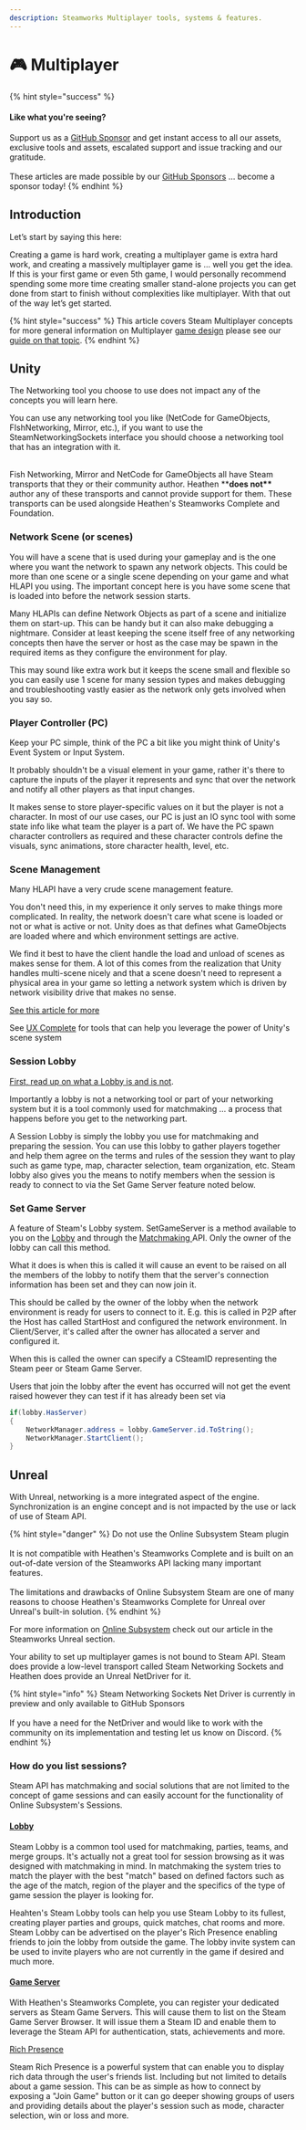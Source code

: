 ```yaml
---
description: Steamworks Multiplayer tools, systems & features.
---
```


# 🎮 Multiplayer

{% hint style="success" %}
#### Like what you're seeing?

Support us as a [GitHub Sponsor](../../../../become-a-sponsor/) and get instant access to all our assets, exclusive tools and assets, escalated support and issue tracking and our gratitude.\
\
These articles are made possible by our [GitHub Sponsors](../../../../become-a-sponsor/) ... become a sponsor today!
{% endhint %}

## Introduction

Let’s start by saying this here:

Creating a game is hard work, creating a multiplayer game is extra hard work, and creating a massively multiplayer game is … well you get the idea. If this is your first game or even 5th game, I would personally recommend spending some more time creating smaller stand-alone projects you can get done from start to finish without complexities like multiplayer. With that out of the way let’s get started.

{% hint style="success" %}
This article covers Steam Multiplayer concepts for more general information on Multiplayer [game design](../../../design/) please see our [guide on that topic](../../../design/multiplayer/).&#x20;
{% endhint %}

## Unity&#x20;

The Networking tool you choose to use does not impact any of the concepts you will learn here.&#x20;

You can use any networking tool you like (NetCode for GameObjects, FIshNetworking, Mirror, etc.), if you want to use the SteamNetworkingSockets interface you should choose a networking tool that has an integration with it.

\
Fish Networking, Mirror and NetCode for GameObjects all have Steam transports that they or their community author. Heathen \*\***does not\*\*** author any of these transports and cannot provide support for them. These transports can be used alongside Heathen's Steamworks Complete and Foundation.

### Network Scene (or scenes)

You will have a scene that is used during your gameplay and is the one where you want the network to spawn any network objects. This could be more than one scene or a single scene depending on your game and what HLAPI you using. The important concept here is you have some scene that is loaded into before the network session starts.

Many HLAPIs can define Network Objects as part of a scene and initialize them on start-up. This can be handy but it can also make debugging a nightmare. Consider at least keeping the scene itself free of any networking concepts then have the server or host as the case may be spawn in the required items as they configure the environment for play.

This may sound like extra work but it keeps the scene small and flexible so you can easily use 1 scene for many session types and makes debugging and troubleshooting vastly easier as the network only gets involved when you say so.

### Player Controller (PC)

Keep your PC simple, think of the PC a bit like you might think of Unity's Event System or Input System.&#x20;

It probably shouldn't be a visual element in your game, rather it's there to capture the inputs of the player it represents and sync that over the network and notify all other players as that input changes.

It makes sense to store player-specific values on it but the player is not a character. In most of our use cases, our PC is just an IO sync tool with some state info like what team the player is a part of. We have the PC spawn character controllers as required and these character controls define the visuals, sync animations, store character health, level, etc.

### Scene Management

Many HLAPI have a very crude scene management feature.&#x20;

You don't need this, in my experience it only serves to make things more complicated. In reality, the network doesn't care what scene is loaded or not or what is active or not. Unity does as that defines what GameObjects are loaded where and which environment settings are active.

We find it best to have the client handle the load and unload of scenes as makes sense for them. A lot of this comes from the realization that Unity handles multi-scene nicely and that a scene doesn't need to represent a physical area in your game so letting a network system which is driven by network visibility drive that makes no sense.

[See this article for more](../../../design/multi-scene-architecture.md)

See [UX Complete](../../../../assets/ux/components/scenes-manager.md) for tools that can help you leverage the power of Unity's scene system

### Session Lobby

[First, read up on what a Lobby is and is not](matchmaking-tools.md).

Importantly a lobby is not a networking tool or part of your networking system but it is a tool commonly used for matchmaking ... a process that happens before you get to the networking part.

A Session Lobby is simply the lobby you use for matchmaking and preparing the session. You can use this lobby to gather players together and help them agree on the terms and rules of the session they want to play such as game type, map, character selection, team organization, etc. Steam lobby also gives you the means to notify members when the session is ready to connect to via the Set Game Server feature noted below.

### Set Game Server

A feature of Steam's Lobby system. SetGameServer is a method available to you on the [Lobby](../../../../toolkit-for-steamworks/unity/objects/classes/lobby-data.md) and through the [Matchmaking ](../../../../toolkit-for-steamworks/unity/api-extensions/matchmaking.client.md)API. Only the owner of the lobby can call this method.

What it does is when this is called it will cause an event to be raised on all the members of the lobby to notify them that the server's connection information has been set and they can now join it.

This should be called by the owner of the lobby when the network environment is ready for users to connect to it. E.g. this is called in P2P after the Host has called StartHost and configured the network environment. In Client/Server, it's called after the owner has allocated a server and configured it.

When this is called the owner can specify a CSteamID representing the Steam peer or Steam Game Server.

Users that join the lobby after the event has occurred will not get the event raised however they can test if it has already been set via&#x20;

```csharp
if(lobby.HasServer)
{
    NetworkManager.address = lobby.GameServer.id.ToString();
    NetworkManager.StartClient();
}
```

## Unreal

With Unreal, networking is a more integrated aspect of the engine. Synchronization is an engine concept and is not impacted by the use or lack of use of Steam API.&#x20;

{% hint style="danger" %}
Do not use the Online Subsystem Steam plugin\
\
It is not compatible with Heathen's Steamworks Complete and is built on an out-of-date version of the Steamworks API lacking many important features.\
\
The limitations and drawbacks of Online Subsystem Steam are one of many reasons to choose Heathen's Steamworks Complete for Unreal over Unreal's built-in solution.
{% endhint %}

For more information on [Online Subsystem](../../../../toolkit-for-steamworks/unreal/online-subsystem.md) check out our article in the Steamworks Unreal section.

Your ability to set up multiplayer games is not bound to Steam API. Steam does provide a low-level transport called Steam Networking Sockets and Heathen does provide an Unreal NetDriver for it.

{% hint style="info" %}
Steam Networking Sockets Net Driver is currently in preview and only available to GitHub Sponsors\
\
If you have a need for the NetDriver and would like to work with the community on its implementation and testing let us know on Discord.
{% endhint %}

### How do you list sessions?

Steam API has matchmaking and social solutions that are not limited to the concept of game sessions and can easily account for the functionality of Online Subsystem's Sessions.

#### [Lobby](matchmaking-tools.md)

Steam Lobby is a common tool used for matchmaking, parties, teams, and merge groups. It's actually not a great tool for session browsing as it was designed with matchmaking in mind. In matchmaking the system tries to match the player with the best "match" based on defined factors such as the age of the match, region of the player and the specifics of the type of game session the player is looking for.

Heahten's Steam Lobby tools can help you use Steam Lobby to its fullest, creating player parties and groups, quick matches, chat rooms and more. Steam Lobby can be advertised on the player's Rich Presence enabling friends to join the lobby from outside the game. The lobby invite system can be used to invite players who are not currently in the game if desired and much more.

#### [Game Server](game-server-browser/)

With Heathen's Steamworks Complete, you can register your dedicated servers as Steam Game Servers. This will cause them to list on the Steam Game Server Browser. It will issue them a Steam ID and enable them to leverage the Steam API for authentication, stats, achievements and more.

[Rich Presence](rich-presence.md)

Steam Rich Presence is a powerful system that can enable you to display rich data through the user's friends list. Including but not limited to details about a game session. This can be as simple as how to connect by exposing a "Join Game" button or it can go deeper showing groups of users and providing details about the player's session such as mode, character selection, win or loss and more.
